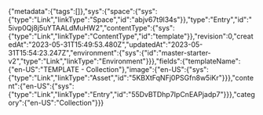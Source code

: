 {"metadata":{"tags":[]},"sys":{"space":{"sys":{"type":"Link","linkType":"Space","id":"abjv67t9l34s"}},"type":"Entry","id":"5ivp0Qj8j5uYTAALdMuHW2","contentType":{"sys":{"type":"Link","linkType":"ContentType","id":"template"}},"revision":0,"createdAt":"2023-05-31T15:49:53.480Z","updatedAt":"2023-05-31T15:54:23.247Z","environment":{"sys":{"id":"master-starter-v2","type":"Link","linkType":"Environment"}}},"fields":{"templateName":{"en-US":"TEMPLATE - Collection"},"image":{"en-US":{"sys":{"type":"Link","linkType":"Asset","id":"5KBXtFqNFj0PSGfn8w5iKr"}}},"content":{"en-US":{"sys":{"type":"Link","linkType":"Entry","id":"55DvBTDhp7IpCnEAPjadp7"}}},"category":{"en-US":"Collection"}}}